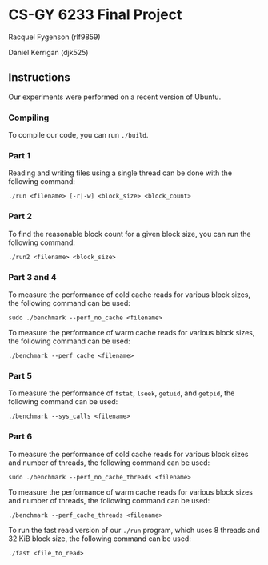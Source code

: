 # CS-GY 6233 Final Project

Racquel Fygenson (rlf9859)

Daniel Kerrigan (djk525)

## Instructions

Our experiments were performed on a recent version of Ubuntu.

### Compiling

To compile our code, you can run `./build`.

### Part 1

Reading and writing files using a single thread can be done with the following command:

```
./run <filename> [-r|-w] <block_size> <block_count>
```

### Part 2

To find the reasonable block count for a given block size, you can run the following command:

```
./run2 <filename> <block_size>
```

### Part 3 and 4

To measure the performance of cold cache reads for various block sizes, the following command can be used:

```
sudo ./benchmark --perf_no_cache <filename>
```

To measure the performance of warm cache reads for various block sizes, the following command can be used:

```
./benchmark --perf_cache <filename>
```

### Part 5

To measure the performance of `fstat`, `lseek`, `getuid`, and `getpid`, the following command can be used:

```
./benchmark --sys_calls <filename>
```

### Part 6

To measure the performance of cold cache reads for various block sizes and number of threads, the following command can be used:

```
sudo ./benchmark --perf_no_cache_threads <filename>
```

To measure the performance of warm cache reads for various block sizes and number of threads, the following command can be used:

```
./benchmark --perf_cache_threads <filename>
```

To run the fast read version of our `./run` program, which uses 8 threads and 32 KiB block size, the following command can be used:

```
./fast <file_to_read>
```